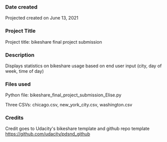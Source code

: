 ### Date created
Projected created on June 13, 2021

### Project Title
Project title: bikeshare final project submission

### Description
Displays statistics on bikeshare usage based on end user input (city, day of week, time of day)

### Files used
Python file: bikeshare_final_project_submission_Elise.py

Three CSVs: chicago.csv, new_york_city.csv, washington.csv

### Credits
Credit goes to Udacity's bikeshare template and github repo template https://github.com/udacity/pdsnd_github

